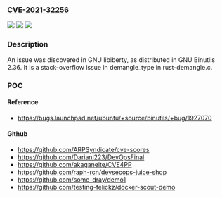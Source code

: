 ### [CVE-2021-32256](https://cve.mitre.org/cgi-bin/cvename.cgi?name=CVE-2021-32256)
![](https://img.shields.io/static/v1?label=Product&message=n%2Fa&color=blue)
![](https://img.shields.io/static/v1?label=Version&message=n%2Fa%20&color=brightgreen)
![](https://img.shields.io/static/v1?label=Vulnerability&message=n%2Fa&color=brightgreen)

### Description

An issue was discovered in GNU libiberty, as distributed in GNU Binutils 2.36. It is a stack-overflow issue in demangle_type in rust-demangle.c.

### POC

#### Reference
- https://bugs.launchpad.net/ubuntu/+source/binutils/+bug/1927070

#### Github
- https://github.com/ARPSyndicate/cve-scores
- https://github.com/Dariani223/DevOpsFinal
- https://github.com/akaganeite/CVE4PP
- https://github.com/raph-rcn/devsecops-juice-shop
- https://github.com/some-dray/demo1
- https://github.com/testing-felickz/docker-scout-demo

